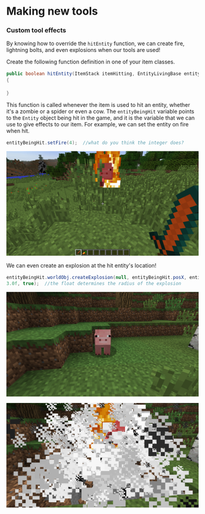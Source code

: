 # Making new tools

### Custom tool effects
By knowing how to override the `hitEntity` function, we can create fire, lightning bolts, and even explosions when our tools are used!

Create the following function definition in one of your item classes.

```java
public boolean hitEntity(ItemStack itemHitting, EntityLivingBase entityBeingHit, EntityLivingBase entityHitting)
{

}
```

This function is called whenever the item is used to hit an entity, whether it's a zombie or a spider or even a cow. The `entityBeingHit` variable points to the `Entity` object being hit in the game, and it is the variable that we can use to give effects to our item. For example, we can set the entity on fire when hit.

```java
entityBeingHit.setFire(4);  //what do you think the integer does?
```

![Fire on hitting pig](../images/section_8/sword_hit_fire.png)

We can even create an explosion at the hit entity's location!

```java
entityBeingHit.worldObj.createExplosion(null, entityBeingHit.posX, entityBeingHit.posY, entityBeingHit.posZ,
3.0f, true);  //the float determines the radius of the explosion
```

![Before hitting pig](../images/section_8/sword_hit_explosion_pre.png)

![Explosion on hitting pig](../images/section_8/sword_hit_explosion.png)
